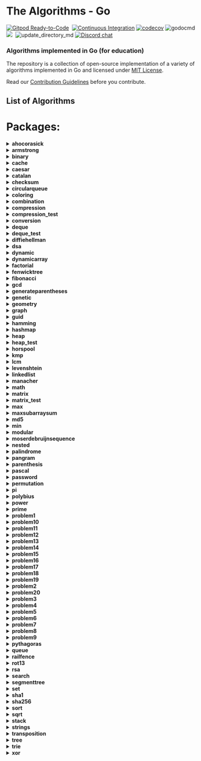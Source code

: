 # The Algorithms - Go
[![Gitpod Ready-to-Code](https://img.shields.io/badge/Gitpod-Ready--to--Code-blue?logo=gitpod&style=flat-square)](https://gitpod.io/#https://github.com/TheAlgorithms/Go)&nbsp;
[![Continuous Integration](https://github.com/TheAlgorithms/Go/actions/workflows/ci.yml/badge.svg)](https://github.com/TheAlgorithms/Go/actions/workflows/ci.yml)
[![codecov](https://codecov.io/gh/TheAlgorithms/Go/graph/badge.svg?token=aSWh7N8tNx)](https://codecov.io/gh/TheAlgorithms/Go)
![godocmd](https://github.com/tjgurwara99/Go/workflows/godocmd/badge.svg)
![](https://img.shields.io/github/repo-size/TheAlgorithms/Go.svg?label=Repo%20size&style=flat-square)&nbsp;
![update_directory_md](https://github.com/TheAlgorithms/Go/workflows/update_directory_md/badge.svg)
[![Discord chat](https://img.shields.io/discord/808045925556682782.svg?logo=discord&colorB=7289DA&style=flat-square)](https://the-algorithms.com/discord/)&nbsp;

### Algorithms implemented in Go (for education)

The repository is a collection of open-source implementation of a variety of algorithms implemented in Go and licensed under [MIT License](LICENSE).

Read our [Contribution Guidelines](CONTRIBUTING.md) before you contribute.

## List of Algorithms
<!--- AUTOGENERATED --->
<!--- GODOCMD BEGIN --->
# Packages:

<details>
	<summary> <strong> ahocorasick </strong> </summary>	

---

##### Functions:

1. [`Advanced`](./strings/ahocorasick/advancedahocorasick.go#L10):  Advanced Function performing the Advanced Aho-Corasick algorithm. Finds and prints occurrences of each pattern.
2. [`AhoCorasick`](./strings/ahocorasick/ahocorasick.go#L15):  AhoCorasick Function performing the Basic Aho-Corasick algorithm. Finds and prints occurrences of each pattern.
3. [`ArrayUnion`](./strings/ahocorasick/shared.go#L86):  ArrayUnion Concats two arrays of int's into one.
4. [`BoolArrayCapUp`](./strings/ahocorasick/shared.go#L78):  BoolArrayCapUp Dynamically increases an array size of bool's by 1.
5. [`BuildAc`](./strings/ahocorasick/ahocorasick.go#L54):  Functions that builds Aho Corasick automaton.
6. [`BuildExtendedAc`](./strings/ahocorasick/advancedahocorasick.go#L46):  BuildExtendedAc Functions that builds extended Aho Corasick automaton.
7. [`ComputeAlphabet`](./strings/ahocorasick/shared.go#L61):  ComputeAlphabet Function that returns string of all the possible characters in given patterns.
8. [`ConstructTrie`](./strings/ahocorasick/shared.go#L4):  ConstructTrie Function that constructs Trie as an automaton for a set of reversed & trimmed strings.
9. [`Contains`](./strings/ahocorasick/shared.go#L39):  Contains Returns 'true' if array of int's 's' contains int 'e', 'false' otherwise.
10. [`CreateNewState`](./strings/ahocorasick/shared.go#L111):  CreateNewState Automaton function for creating a new state 'state'.
11. [`CreateTransition`](./strings/ahocorasick/shared.go#L116):  CreateTransition Creates a transition for function σ(state,letter) = end.
12. [`GetParent`](./strings/ahocorasick/shared.go#L99):  GetParent Function that finds the first previous state of a state and returns it. Used for trie where there is only one parent.
13. [`GetTransition`](./strings/ahocorasick/shared.go#L121):  GetTransition Returns ending state for transition σ(fromState,overChar), '-1' if there is none.
14. [`GetWord`](./strings/ahocorasick/shared.go#L49):  GetWord Function that returns word found in text 't' at position range 'begin' to 'end'.
15. [`IntArrayCapUp`](./strings/ahocorasick/shared.go#L70):  IntArrayCapUp Dynamically increases an array size of int's by 1.
16. [`StateExists`](./strings/ahocorasick/shared.go#L133):  StateExists Checks if state 'state' exists. Returns 'true' if it does, 'false' otherwise.

---
##### Types

1. [`Result`](./strings/ahocorasick/ahocorasick.go#L9): No description provided.


---
</details><details>
	<summary> <strong> armstrong </strong> </summary>	

---

##### Functions:

1. [`IsArmstrong`](./math/armstrong/isarmstrong.go#L16): No description provided.

---
</details><details>
	<summary> <strong> binary </strong> </summary>	

---

#####  Package binary describes algorithms that use binary operations for different calculations.

---
##### Functions:

1. [`Abs`](./math/binary/abs.go#L15):  Abs returns absolute value using binary operation Principle of operation: 1) Get the mask by right shift by the base 2) Base is the size of an integer variable in bits, for example, for int32 it will be 32, for int64 it will be 64 3) For negative numbers, above step sets mask as 1 1 1 1 1 1 1 1 and 0 0 0 0 0 0 0 0 for positive numbers. 4) Add the mask to the given number. 5) XOR of mask + n and mask gives the absolute value.
2. [`BitCounter`](./math/binary/bitcounter.go#L13):  BitCounter - The function returns the number of set bits for an unsigned integer number
3. [`FastInverseSqrt`](./math/binary/fast_inverse_sqrt.go#L17):  FastInverseSqrt assumes that argument is always positive, and it does not deal with negative numbers. The "magic" number 0x5f3759df is hex for 1597463007 in decimals. The math.Float32bits is alias to *(*uint32)(unsafe.Pointer(&f)) and math.Float32frombits is to *(*float32)(unsafe.Pointer(&b)).
4. [`IsPowerOfTwo`](./math/binary/checkisnumberpoweroftwo.go#L23):  IsPowerOfTwo This function uses the fact that powers of 2 are represented like 10...0 in binary, and numbers one less than the power of 2 are represented like 11...1. Therefore, using the and function:	  10...0	& 01...1	  00...0 -> 0 This is also true for 0, which is not a power of 2, for which we have to add and extra condition.
5. [`IsPowerOfTwoLeftShift`](./math/binary/checkisnumberpoweroftwo.go#L30):  IsPowerOfTwoLeftShift This function takes advantage of the fact that left shifting a number by 1 is equivalent to multiplying by 2. For example, binary 00000001 when shifted by 3 becomes 00001000, which in decimal system is 8 or = 2 * 2 * 2
6. [`LogBase2`](./math/binary/logarithm.go#L9):  LogBase2 Finding the exponent of n = 2**x using bitwise operations (logarithm in base 2 of n) [See more](https://en.wikipedia.org/wiki/Logarithm)
7. [`MeanUsingAndXor`](./math/binary/arithmeticmean.go#L14):  MeanUsingAndXor This function finds arithmetic mean using "AND" and "XOR" operations
8. [`MeanUsingRightShift`](./math/binary/arithmeticmean.go#L19):  MeanUsingRightShift This function finds arithmetic mean using right shift
9. [`ReverseBits`](./math/binary/reversebits.go#L16):  ReverseBits This function initialized the result by 0 (all bits 0) and process the given number starting from its least significant bit. If the current bit is 1, set the corresponding most significant bit in the result and finally move on to the next bit in the input number. Repeat this till all its bits are processed.
10. [`SequenceGrayCode`](./math/binary/rbc.go#L13):  SequenceGrayCode The function generates an "Gray code" sequence of length n
11. [`Sqrt`](./math/binary/sqrt.go#L12): No description provided.
12. [`XorSearchMissingNumber`](./math/binary/xorsearch.go#L13):  XorSearchMissingNumber This function finds a missing number in a sequence

---
</details><details>
	<summary> <strong> cache </strong> </summary>	

---

##### Functions:

1. [`NewLFU`](./cache/lfu.go#L33):  NewLFU init the LFU cache with capacity
2. [`NewLRU`](./cache/lru.go#L30):  NewLRU represent initiate lru cache with capacity

---
##### Types

1. [`LFU`](./cache/lfu.go#L19): No description provided.

2. [`LRU`](./cache/lru.go#L22): No description provided.


---
</details><details>
	<summary> <strong> caesar </strong> </summary>	

---

#####  Package caesar is the shift cipher description: Caesar cipher details : Caesar cipher is a type of substitution cipher in which each letter in the plaintext is shifted a certain number of places down the alphabet. time complexity: O(n) space complexity: O(n) ref: https://en.wikipedia.org/wiki/Caesar_cipher

---
##### Functions:

1. [`Decrypt`](./cipher/caesar/caesar.go#L31):  Decrypt decrypts by left shift of "key" each character of "input"
2. [`Encrypt`](./cipher/caesar/caesar.go#L10):  Encrypt encrypts by right shift of "key" each character of "input"
3. [`FuzzCaesar`](./cipher/caesar/caesar_test.go#L158): No description provided.

---
</details><details>
	<summary> <strong> catalan </strong> </summary>	

---

##### Functions:

1. [`CatalanNumber`](./math/catalan/catalannumber.go#L26):  CatalanNumber This function returns the `nth` Catalan number

---
</details><details>
	<summary> <strong> checksum </strong> </summary>	

---

#####  Package checksum describes algorithms for finding various checksums

---
##### Functions:

1. [`CRC8`](./checksum/crc8.go#L27):  CRC8 calculates CRC8 checksum of the given data.
2. [`Luhn`](./checksum/luhn.go#L13):  Luhn validates the provided data using the Luhn algorithm.

---
##### Types

1. [`CRCModel`](./checksum/crc8.go#L17): No description provided.


---
</details><details>
	<summary> <strong> circularqueue </strong> </summary>	

---

#####  Package queue provides an implementation of a circular queue data structure.

---
##### Functions:

1. [`NewCircularQueue`](./structure/circularqueue/circularqueuearray.go#L29):  NewCircularQueue creates a new CircularQueue with the given size. Returns an error if the size is less than or equal to 0.

---
##### Types

1. [`CircularQueue`](./structure/circularqueue/circularqueuearray.go#L20): No description provided.


---
</details><details>
	<summary> <strong> coloring </strong> </summary>	

---

#####  Package coloring provides implementation of different graph coloring algorithms, e.g. coloring using BFS, using Backtracking, using greedy approach. Author(s): [Shivam](https://github.com/Shivam010)

---
##### Functions:

1. [`BipartiteCheck`](./graph/coloring/bipartite.go#L46):  basically tries to color the graph in two colors if each edge connects 2 differently colored nodes the graph can be considered bipartite

---
##### Types

1. [`Graph`](./graph/coloring/graph.go#L14): No description provided.


---
</details><details>
	<summary> <strong> combination </strong> </summary>	

---

#####  Package combination ...

---
##### Functions:

1. [`Start`](./strings/combination/combination.go#L13):  Start ...

---
##### Types

1. [`Combinations`](./strings/combination/combination.go#L7): No description provided.


---
</details><details>
	<summary> <strong> compression </strong> </summary>	

---

##### /*
rlecoding.go
description: run length encoding and decoding
details:
Run-length encoding (RLE) is a simple form of data compression in which runs of data are stored as a single data value and count, rather than as the original run. This is useful when the data contains many repeated values. For example, the data "WWWWWWWWWWWWBWWWWWWWWWWWWBBB" can be compressed to "12W1B12W3B". The algorithm is simple and can be implemented in a few lines of code.
time complexity: O(n)
space complexity: O(n)
ref: https://en.wikipedia.org/wiki/Run-length_encoding
author(s) [ddaniel27](https://github.com/ddaniel27)
 

---
##### Functions:

1. [`HuffDecode`](./compression/huffmancoding.go#L106):  HuffDecode recursively decodes the binary code in, by traversing the Huffman compression tree pointed by root. current stores the current node of the traversing algorithm. out stores the current decoded string.
2. [`HuffEncode`](./compression/huffmancoding.go#L95):  HuffEncode encodes the string in by applying the mapping defined by codes.
3. [`HuffEncoding`](./compression/huffmancoding.go#L78):  HuffEncoding recursively traverses the Huffman tree pointed by node to obtain the map codes, that associates a rune with a slice of booleans. Each code is prefixed by prefix and left and right children are labelled with the booleans false and true, respectively.
4. [`HuffTree`](./compression/huffmancoding.go#L35):  HuffTree returns the root Node of the Huffman tree by compressing listfreq. The compression produces the most optimal code lengths, provided listfreq is ordered, i.e.: listfreq[i] <= listfreq[j], whenever i < j.
5. [`RLEdecode`](./compression/rlecoding.go#L37):  RLEdecode takes a run-length encoded string and returns the original string
6. [`RLEdecodebytes`](./compression/rlecoding.go#L67):  RLEdecodebytes takes a run-length encoded byte slice and returns the original byte slice
7. [`RLEncode`](./compression/rlecoding.go#L22):  RLEncode takes a string and returns its run-length encoding
8. [`RLEncodebytes`](./compression/rlecoding.go#L50):  RLEncodebytes takes a byte slice and returns its run-length encoding as a byte slice

---
##### Types

1. [`Node`](./compression/huffmancoding.go#L19): No description provided.

2. [`SymbolFreq`](./compression/huffmancoding.go#L27): No description provided.


---
</details><details>
	<summary> <strong> compression_test </strong> </summary>	

---

##### Functions:

1. [`SymbolCountOrd`](./compression/huffmancoding_test.go#L16):  SymbolCountOrd computes sorted symbol-frequency list of input message

---
</details><details>
	<summary> <strong> conversion </strong> </summary>	

---

#####  Package conversion is a package of implementations which converts one data structure to another.

---
##### Functions:

1. [`Base64Decode`](./conversion/base64.go#L59):  Base64Decode decodes the received input base64 string into a byte slice. The implementation follows the RFC4648 standard, which is documented at https://datatracker.ietf.org/doc/html/rfc4648#section-4
2. [`Base64Encode`](./conversion/base64.go#L21):  Base64Encode encodes the received input bytes slice into a base64 string. The implementation follows the RFC4648 standard, which is documented at https://datatracker.ietf.org/doc/html/rfc4648#section-4
3. [`BinaryToDecimal`](./conversion/binarytodecimal.go#L27):  BinaryToDecimal() function that will take Binary number as string, and return its Decimal equivalent as an integer.
4. [`DecimalToBinary`](./conversion/decimaltobinary.go#L34):  DecimalToBinary() function that will take Decimal number as int, and return its Binary equivalent as a string.
5. [`FuzzBase64Encode`](./conversion/base64_test.go#L113): No description provided.
6. [`HEXToRGB`](./conversion/rgbhex.go#L12):  HEXToRGB splits an RGB input (e.g. a color in hex format; 0x<color-code>) into the individual components: red, green and blue
7. [`IntToRoman`](./conversion/inttoroman.go#L23):  IntToRoman converts an integer value to a roman numeral string. An error is returned if the integer is not between 1 and 3999.
8. [`RGBToHEX`](./conversion/rgbhex.go#L43):  RGBToHEX does exactly the opposite of HEXToRGB: it combines the three components red, green and blue to an RGB value, which can be converted to e.g. Hex
9. [`Reverse`](./conversion/decimaltobinary.go#L24):  Reverse() function that will take string, and returns the reverse of that string.
10. [`RomanToInt`](./conversion/romantoint.go#L42):  RomanToInt converts a roman numeral string to an integer. Roman numerals for numbers outside the range 1 to 3,999 will return an error. Nil or empty string return 0 with no error thrown.

---
</details><details>
	<summary> <strong> deque </strong> </summary>	

---

#####  Package deque implements a Double Ended Queue data structure.

---
##### Functions:

1. [`New`](./structure/deque/deque.go#L22):  New returns a new DoublyEndedQueue.

---
##### Types

1. [`DoublyEndedQueue`](./structure/deque/deque.go#L17): No description provided.


---
</details><details>
	<summary> <strong> deque_test </strong> </summary>	

---

##### Types

1. [`QueryStructure`](./structure/deque/deque_test.go#L20): No description provided.

2. [`TestCaseData`](./structure/deque/deque_test.go#L27): No description provided.


---
</details><details>
	<summary> <strong> diffiehellman </strong> </summary>	

---

#####  Package diffiehellman implements Diffie-Hellman Key Exchange Algorithm description: Diffie-Hellman key exchange details : Diffie-Hellman key exchange is a method of securely exchanging cryptographic keys over a public channel by combining private keys of two parties to generate a shared secret key. time complexity: O(log(n)) space complexity: O(1) for more information watch : https://www.youtube.com/watch?v=NmM9HA2MQGI

---
##### Functions:

1. [`GenerateMutualKey`](./cipher/diffiehellman/diffiehellmankeyexchange.go#L23):  GenerateMutualKey : generates a mutual key that can be used by only alice and bob mutualKey = (shareKey^prvKey)%primeNumber
2. [`GenerateShareKey`](./cipher/diffiehellman/diffiehellmankeyexchange.go#L17):  GenerateShareKey : generates a key using client private key , generator and primeNumber this key can be made public shareKey = (g^key)%primeNumber

---
</details><details>
	<summary> <strong> dsa </strong> </summary>	

---

##### /*
dsa.go
description: DSA encryption and decryption including key generation
details: [DSA wiki](https://en.wikipedia.org/wiki/Digital_Signature_Algorithm)
author(s): [ddaniel27](https://github.com/ddaniel27)
 

---
##### Functions:

1. [`New`](./cipher/dsa/dsa.go#L36):  New creates a new DSA instance
2. [`Sign`](./cipher/dsa/dsa.go#L125):  Sign is signature generation for DSA 1. Choose a random integer k from the range [1, q-1] 2. Compute r = (g^k mod p) mod q 3. Compute s = (k^-1 * (H(m) + x*r)) mod q
3. [`Verify`](./cipher/dsa/dsa.go#L157):  Verify is signature verification for DSA 1. Compute w = s^-1 mod q 2. Compute u1 = (H(m) * w) mod q 3. Compute u2 = (r * w) mod q 4. Compute v = ((g^u1 * y^u2) mod p) mod q 5. If v == r, the signature is valid

---
</details><details>
	<summary> <strong> dynamic </strong> </summary>	

---

#####  filename: traprainwater.go description: Provides a function to calculate the amount of trapped rainwater between bars represented by an elevation map using dynamic programming. details: The TrapRainWater function calculates the amount of trapped rainwater between the bars represented by the given elevation map. It uses dynamic programming to precompute the maximum height of bars to the left and right of each position. Then, it iterates through the array to calculate the amount of trapped rainwater at each position based on the minimum of the left and right maximum heights. Finally, it sums up the trapped rainwater for all positions and returns the total amount. time complexity: O(n) space complexity: O(n) author(s) [TruongNhanNguyen (SOZEL)](https://github.com/TruongNhanNguyen) Package dynamic is a package of certain implementations of dynamically run algorithms. binomialcoefficient.go description: Implementation of the binomial coefficient using dynamic programming details: The binomial coefficient C(n, k) is the number of ways to choose a subset of k elements from a set of n elements. The binomial coefficient is calculated using the formula C(n, k) = C(n-1, k-1) + C(n-1, k) with base cases C(n, 0) = C(n, n) = 1. time complexity: O(n*k) where n is the number of elements and k is the number of elements to choose space complexity: O(n*k) where n is the number of elements and k is the number of elements to choose fibonacci.go description: Implementation of the Fibonacci sequence using dynamic programming time complexity: O(n) space complexity: O(1) See https://leetcode.com/problems/unique-paths/ time complexity: O(m*n) where m and n are the dimensions of the grid space complexity: O(m*n) where m and n are the dimensions of the grid author: Rares Mateizer (https://github.com/rares985)

---
##### Functions:

1. [`Abbreviation`](./dynamic/abbreviation.go#L26):  Returns true if it is possible to make a equals b (if b is an abbreviation of a), returns false otherwise
2. [`Bin2`](./dynamic/binomialcoefficient.go#L26):  Bin2 function
3. [`CoinChange`](./dynamic/coinchange.go#L11):  CoinChange finds the number of possible combinations of coins of different values which can get to the target amount.
4. [`CutRodDp`](./dynamic/rodcutting.go#L23):  CutRodDp solve the same problem using dynamic programming
5. [`CutRodRec`](./dynamic/rodcutting.go#L10):  CutRodRec solve the problem recursively: initial approach
6. [`DiceThrow`](./dynamic/dicethrow.go#L10):  DiceThrow returns the number of ways to get sum `sum` using `m` dice with `n` faces
7. [`EditDistanceDP`](./dynamic/editdistance.go#L37):  EditDistanceDP is an optimised implementation which builds on the ideas of the recursive implementation. We use dynamic programming to compute the DP table where dp[i][j] denotes the edit distance value of first[0..i-1] and second[0..j-1]. Time complexity is O(m * n) where m and n are lengths of the strings, first and second respectively.
8. [`EditDistanceRecursive`](./dynamic/editdistance.go#L12):  EditDistanceRecursive is a naive implementation with exponential time complexity.
9. [`EggDropping`](./dynamic/eggdropping.go#L10):  EggDropping finds the minimum number of attempts needed to find the critical floor with `eggs` number of eggs and `floors` number of floors
10. [`IsInterleave`](./dynamic/interleavingstrings.go#L10):  IsInterleave checks if string `s1` and `s2` can be interleaved to form string `s3`
11. [`IsMatch`](./dynamic/wildcardmatching.go#L10):  IsMatch checks if the string `s` matches the wildcard pattern `p`
12. [`IsSubsetSum`](./dynamic/subsetsum.go#L15): No description provided.
13. [`Knapsack`](./dynamic/knapsack.go#L20):  Knapsack solves knapsack problem return maxProfit
14. [`LongestArithmeticSubsequence`](./dynamic/longestarithmeticsubsequence.go#L10):  LongestArithmeticSubsequence returns the length of the longest arithmetic subsequence
15. [`LongestCommonSubsequence`](./dynamic/longestcommonsubsequence.go#L16):  LongestCommonSubsequence function
16. [`LongestIncreasingSubsequence`](./dynamic/longestincreasingsubsequence.go#L15):  LongestIncreasingSubsequence returns the longest increasing subsequence where all elements of the subsequence are sorted in increasing order
17. [`LongestIncreasingSubsequenceGreedy`](./dynamic/longestincreasingsubsequencegreedy.go#L9):  LongestIncreasingSubsequenceGreedy is a function to find the longest increasing subsequence in a given array using a greedy approach. The dynamic programming approach is implemented alongside this one. Worst Case Time Complexity: O(nlogn) Auxiliary Space: O(n), where n is the length of the array(slice). Reference: https://www.geeksforgeeks.org/construction-of-longest-monotonically-increasing-subsequence-n-log-n/
18. [`LongestPalindromicSubstring`](./dynamic/longestpalindromicsubstring.go#L10):  LongestPalindromicSubstring returns the longest palindromic substring in the input string
19. [`LpsDp`](./dynamic/longestpalindromicsubsequence.go#L27):  LpsDp function
20. [`LpsRec`](./dynamic/longestpalindromicsubsequence.go#L22):  LpsRec function
21. [`MatrixChainDp`](./dynamic/matrixmultiplication.go#L26):  MatrixChainDp function
22. [`MatrixChainRec`](./dynamic/matrixmultiplication.go#L12):  MatrixChainRec function
23. [`Max`](./dynamic/knapsack.go#L14):  Max function - possible duplicate
24. [`MaxCoins`](./dynamic/burstballoons.go#L6):  MaxCoins returns the maximum coins we can collect by bursting the balloons
25. [`MaxSubArraySum`](./dynamic/maxsubarraysum.go#L12):  MaxSubArraySum returns the sum of the maximum subarray in the input array
26. [`NthCatalanNumber`](./dynamic/catalan.go#L15):  NthCatalan returns the n-th Catalan Number Complexity: O(n²)
27. [`NthFibonacci`](./dynamic/fibonacci.go#L10):  NthFibonacci returns the nth Fibonacci Number
28. [`OptimalBST`](./dynamic/optimalbst.go#L6):  OptimalBST returns the minimum cost of constructing a Binary Search Tree
29. [`PartitionProblem`](./dynamic/partitionproblem.go#L11):  PartitionProblem checks whether the given set can be partitioned into two subsets such that the sum of the elements in both subsets is the same.
30. [`TilingProblem`](./dynamic/tilingproblem.go#L10):  TilingProblem returns the number of ways to tile a 2xN grid using 2x1 dominoes
31. [`TrapRainWater`](./dynamic/traprainwater.go#L19):  TrapRainWater calculates the amount of trapped rainwater between the bars represented by the given elevation map. It uses dynamic programming to precompute the maximum height of bars to the left and right of each position. Then, it iterates through the array to calculate the amount of trapped rainwater at each position based on the minimum of the left and right maximum heights. Finally, it sums up the trapped rainwater for all positions and returns the total amount.
32. [`UniquePaths`](./dynamic/uniquepaths.go#L8):  UniquePaths implements the solution to the "Unique Paths" problem
33. [`WordBreak`](./dynamic/wordbreak.go#L10):  WordBreak checks if the input string can be segmented into words from a dictionary

---
</details><details>
	<summary> <strong> dynamicarray </strong> </summary>	

---

#####  Package dynamicarray A dynamic array is quite similar to a regular array, but its Size is modifiable during program runtime, very similar to how a slice in Go works. The implementation is for educational purposes and explains how one might go about implementing their own version of slices.  For more details check out those links below here: GeeksForGeeks article : https://www.geeksforgeeks.org/how-do-dynamic-arrays-work/ Go blog: https://blog.golang.org/slices-intro Go blog: https://blog.golang.org/slices authors [Wesllhey Holanda](https://github.com/wesllhey), [Milad](https://github.com/miraddo) see dynamicarray.go, dynamicarray_test.go

---
##### Types

1. [`DynamicArray`](./structure/dynamicarray/dynamicarray.go#L21): No description provided.


---
</details><details>
	<summary> <strong> factorial </strong> </summary>	

---

#####  Package factorial describes algorithms Factorials calculations.

---
##### Functions:

1. [`Iterative`](./math/factorial/factorial.go#L20):  Iterative returns the iteratively brute forced factorial of n
2. [`Recursive`](./math/factorial/factorial.go#L32):  Recursive This function recursively computes the factorial of a number
3. [`UsingTree`](./math/factorial/factorial.go#L44):  UsingTree This function finds the factorial of a number using a binary tree

---
</details><details>
	<summary> <strong> fenwicktree </strong> </summary>	

---

#####  Fenwick Tree Data Structure for efficient range queries on an array of integers. Also known as Binary Indexed Tree. It can query the sum of any range of the array and can update the array at a specific position by adding a value to it (point update). Build: O(N) Query: O(log(N)) Update: O(log(N)) reference: https://brilliant.org/wiki/fenwick-tree/

---
##### Functions:

1. [`NewFenwickTree`](./structure/fenwicktree/fenwicktree.go#L20):  NewFenwickTree creates a new Fenwick tree, initializes bit with the values of the array. Note that the queries and updates should have one based indexing.

---
##### Types

1. [`FenwickTree`](./structure/fenwicktree/fenwicktree.go#L11): No description provided.


---
</details><details>
	<summary> <strong> fibonacci </strong> </summary>	

---

##### Functions:

1. [`Formula`](./math/fibonacci/fibonacci.go#L44):  Formula This function calculates the n-th fibonacci number using the [formula](https://en.wikipedia.org/wiki/Fibonacci_number#Relation_to_the_golden_ratio) Attention! Tests for large values fall due to rounding error of floating point numbers, works well, only on small numbers
2. [`Matrix`](./math/fibonacci/fibonacci.go#L17):  Matrix This function calculates the n-th fibonacci number using the matrix method. [See](https://en.wikipedia.org/wiki/Fibonacci_number#Matrix_form)
3. [`Recursive`](./math/fibonacci/fibonacci.go#L53):  Recursive calculates the n-th fibonacci number recursively by adding the previous two Fibonacci numbers. This algorithm is extremely slow for bigger numbers, but provides a simpler implementation.

---
</details><details>
	<summary> <strong> gcd </strong> </summary>	

---

##### Functions:

1. [`Extended`](./math/gcd/extended.go#L14):  Extended simple extended gcd
2. [`ExtendedIterative`](./math/gcd/extendedgcditerative.go#L4):  ExtendedIterative finds and returns gcd(a, b), x, y satisfying a*x + b*y = gcd(a, b).
3. [`ExtendedRecursive`](./math/gcd/extendedgcd.go#L9):  ExtendedRecursive finds and returns gcd(a, b), x, y satisfying a*x + b*y = gcd(a, b).
4. [`Iterative`](./math/gcd/gcditerative.go#L7):  Iterative Faster iterative version of GcdRecursive without holding up too much of the stack
5. [`Recursive`](./math/gcd/gcd.go#L7):  Recursive finds and returns the greatest common divisor of a given integer.
6. [`TemplateBenchmarkExtendedGCD`](./math/gcd/extendedgcd_test.go#L44): No description provided.
7. [`TemplateBenchmarkGCD`](./math/gcd/gcd_test.go#L37): No description provided.
8. [`TemplateTestExtendedGCD`](./math/gcd/extendedgcd_test.go#L7): No description provided.
9. [`TemplateTestGCD`](./math/gcd/gcd_test.go#L18): No description provided.

---
</details><details>
	<summary> <strong> generateparentheses </strong> </summary>	

---

##### Functions:

1. [`GenerateParenthesis`](./strings/generateparentheses/generateparentheses.go#L12): No description provided.

---
</details><details>
	<summary> <strong> genetic </strong> </summary>	

---

#####  Package genetic provides functions to work with strings using genetic algorithm. https://en.wikipedia.org/wiki/Genetic_algorithm  Author: D4rkia

---
##### Functions:

1. [`GeneticString`](./strings/genetic/genetic.go#L71):  GeneticString generates PopulationItem based on the imputed target string, and a set of possible runes to build a string with. In order to optimise string generation additional configurations can be provided with Conf instance. Empty instance of Conf (&Conf{}) can be provided, then default values would be set. Link to the same algorithm implemented in python: https://github.com/TheAlgorithms/Python/blob/master/genetic_algorithm/basic_string.py

---
##### Types

1. [`Conf`](./strings/genetic/genetic.go#L32): No description provided.

2. [`PopulationItem`](./strings/genetic/genetic.go#L26): No description provided.

3. [`Result`](./strings/genetic/genetic.go#L52): No description provided.


---
</details><details>
	<summary> <strong> geometry </strong> </summary>	

---

#####  Package geometry contains geometric algorithms Package geometry contains geometric algorithms

---
##### Functions:

1. [`Distance`](./math/geometry/straightlines.go#L18):  Distance calculates the shortest distance between two points.
2. [`EuclideanDistance`](./math/geometry/distance.go#L22):  EuclideanDistance returns the Euclidean distance between points in any `n` dimensional Euclidean space.
3. [`IsParallel`](./math/geometry/straightlines.go#L42):  IsParallel checks if two lines are parallel or not.
4. [`IsPerpendicular`](./math/geometry/straightlines.go#L47):  IsPerpendicular checks if two lines are perpendicular or not.
5. [`PointDistance`](./math/geometry/straightlines.go#L53):  PointDistance calculates the distance of a given Point from a given line. The slice should contain the coefficiet of x, the coefficient of y and the constant in the respective order.
6. [`Section`](./math/geometry/straightlines.go#L24):  Section calculates the Point that divides a line in specific ratio. DO NOT specify the ratio in the form m:n, specify it as r, where r = m / n.
7. [`Slope`](./math/geometry/straightlines.go#L32):  Slope calculates the slope (gradient) of a line.
8. [`YIntercept`](./math/geometry/straightlines.go#L37):  YIntercept calculates the Y-Intercept of a line from a specific Point.

---
##### Types

1. [`EuclideanPoint`](./math/geometry/distance.go#L16): No description provided.

2. [`Line`](./math/geometry/straightlines.go#L13): No description provided.

3. [`Point`](./math/geometry/straightlines.go#L9): No description provided.


---
</details><details>
	<summary> <strong> graph </strong> </summary>	

---

#####  Package graph provides algorithms to analyze graph structures. Package graph demonstrates Graph search algorithms reference: https://en.wikipedia.org/wiki/Tree_traversal

---
##### Functions:

1. [`ArticulationPoint`](./graph/articulationpoints.go#L20):  ArticulationPoint identifies articulation points in a graph. It returns a boolean slice where each element indicates whether a vertex is an articulation point. Worst Case Time Complexity: O(|V| + |E|) Auxiliary Space: O(|V|) Reference: https://en.wikipedia.org/wiki/Biconnected_component and https://cptalks.quora.com/Cut-Vertex-Articulation-point
2. [`BreadthFirstSearch`](./graph/breadthfirstsearch.go#L9):  BreadthFirstSearch is an algorithm for traversing and searching graph data structures. It starts at an arbitrary node of a graph, and explores all of the neighbor nodes at the present depth prior to moving on to the nodes at the next depth level. Worst-case performance	 		O(|V|+|E|)=O(b^{d})}O(|V|+|E|)=O(b^{d}) where |V| is the number of vertices and |E| is the number of edges in the graph and b is the branching factor of the graph (the average number of successors of a node). d is the depth of the goal node. Worst-case space complexity	 	O(|V|)=O(b^{d})}O(|V|)=O(b^{d}) where |V| is the number of vertices and |E| is the number of edges in the graph and b is the branching factor of the graph (the average number of successors of a node). d is the depth of the goal node. reference: https://en.wikipedia.org/wiki/Breadth-first_search
3. [`DepthFirstSearch`](./graph/depthfirstsearch.go#L59): No description provided.
4. [`DepthFirstSearchHelper`](./graph/depthfirstsearch.go#L27): No description provided.
5. [`EdmondKarp`](./graph/edmondkarp.go#L43): No description provided.
6. [`FindPath`](./graph/edmondkarp.go#L16):  Returns a mapping of vertices as path, if there is any from source to sink Otherwise, returns nil
7. [`FloydWarshall`](./graph/floydwarshall.go#L17):  FloydWarshall Returns all pair's shortest path using Floyd Warshall algorithm
8. [`GetIdx`](./graph/depthfirstsearch.go#L9): No description provided.
9. [`Kahn`](./graph/kahn.go#L15):  Kahn's algorithm computes a topological ordering of a directed acyclic graph (DAG). `n` is the number of vertices, `dependencies` is a list of directed edges, where each pair [a, b] represents a directed edge from a to b (i.e. b depends on a). Vertices are assumed to be labelled 0, 1, ..., n-1. If the graph is not a DAG, the function returns nil.
10. [`KruskalMST`](./graph/kruskal.go#L23): No description provided.
11. [`LowestCommonAncestor`](./graph/lowestcommonancestor.go#L113):  For each node, we will precompute its ancestor above him, its ancestor two nodes above, its ancestor four nodes above, etc. Let's call `jump[j][u]` is the `2^j`-th ancestor above the node `u` with `u` in range `[0, numbersVertex)`, `j` in range `[0,MAXLOG)`. These information allow us to jump from any node to any ancestor above it in `O(MAXLOG)` time.
12. [`New`](./graph/graph.go#L16):  Constructor functions for graphs (undirected by default)
13. [`NewTree`](./graph/lowestcommonancestor.go#L86): No description provided.
14. [`NewUnionFind`](./graph/unionfind.go#L25):  Initialise a new union find data structure with s nodes
15. [`NotExist`](./graph/depthfirstsearch.go#L18): No description provided.
16. [`Topological`](./graph/topological.go#L14):  Topological assumes that graph given is valid and that its possible to get a topological ordering. constraints are array of []int{a, b}, representing an edge going from a to b

---
##### Types

1. [`Edge`](./graph/kruskal.go#L17): No description provided.

2. [`Graph`](./graph/graph.go#L9): No description provided.

3. [`Item`](./graph/dijkstra.go#L12): No description provided.

4. [`Query`](./graph/lowestcommonancestor_test.go#L9): No description provided.

5. [`Tree`](./graph/lowestcommonancestor.go#L27): No description provided.

6. [`TreeEdge`](./graph/lowestcommonancestor.go#L14): No description provided.

7. [`UnionFind`](./graph/unionfind.go#L19): No description provided.

8. [`WeightedGraph`](./graph/floydwarshall.go#L11): No description provided.

9. [`minEdge`](#L0): 

	Methods:
	1. [`Len`](./graph/prim.go#L14): No description provided.

---
</details><details>
	<summary> <strong> guid </strong> </summary>	

---

#####  Package guid provides facilities for generating random globally unique identifiers.

---
##### Functions:

1. [`New`](./strings/guid/guid.go#L28):  New returns a randomly generated global unique identifier.

---
</details><details>
	<summary> <strong> hamming </strong> </summary>	

---

##### Functions:

1. [`Distance`](./strings/hamming/hammingdistance.go#L18): No description provided.

---
</details><details>
	<summary> <strong> hashmap </strong> </summary>	

---

##### Functions:

1. [`DefaultNew`](./structure/hashmap/hashmap.go#L24):  DefaultNew returns a new HashMap instance with default values
2. [`New`](./structure/hashmap/hashmap.go#L32):  New creates a new HashMap instance with the specified size and capacity

---
##### Types

1. [`HashMap`](./structure/hashmap/hashmap.go#L17): No description provided.


---
</details><details>
	<summary> <strong> heap </strong> </summary>	

---

##### Functions:

1. [`New`](./structure/heap/heap.go#L15):  New gives a new heap object.
2. [`NewAny`](./structure/heap/heap.go#L24):  NewAny gives a new heap object. element can be anything, but must provide less function.

---
##### Types

1. [`Heap`](./structure/heap/heap.go#L9): No description provided.


---
</details><details>
	<summary> <strong> heap_test </strong> </summary>	

---

##### Types

1. [`testInt`](#L0): 

	Methods:
	1. [`Less`](./structure/heap/heap_test.go#L11): No description provided.
2. [`testStudent`](#L0): 

	Methods:
	1. [`Less`](./structure/heap/heap_test.go#L20): No description provided.

---
</details><details>
	<summary> <strong> horspool </strong> </summary>	

---

##### Functions:

1. [`Horspool`](./strings/horspool/horspool.go#L10): No description provided.

---
</details><details>
	<summary> <strong> kmp </strong> </summary>	

---

##### Functions:

1. [`Kmp`](./strings/kmp/kmp.go#L4):  Kmp Function kmp performing the Knuth-Morris-Pratt algorithm.

---
##### Types

1. [`args`](./strings/kmp/kmp_test.go#L39): No description provided.


---
</details><details>
	<summary> <strong> lcm </strong> </summary>	

---

##### Functions:

1. [`Lcm`](./math/lcm/lcm.go#L10):  Lcm returns the lcm of two numbers using the fact that lcm(a,b) * gcd(a,b) = | a * b |

---
</details><details>
	<summary> <strong> levenshtein </strong> </summary>	

---

##### Functions:

1. [`Distance`](./strings/levenshtein/levenshteindistance.go#L10):  Distance Function that gives Levenshtein Distance

---
</details><details>
	<summary> <strong> linkedlist </strong> </summary>	

---

#####  Package linkedlist demonstrates different implementations on linkedlists.

---
##### Functions:

1. [`JosephusProblem`](./structure/linkedlist/cyclic.go#L120):  https://en.wikipedia.org/wiki/Josephus_problem This is a struct-based solution for Josephus problem.
2. [`NewCyclic`](./structure/linkedlist/cyclic.go#L12):  Create new list.
3. [`NewDoubly`](./structure/linkedlist/doubly.go#L31): No description provided.
4. [`NewNode`](./structure/linkedlist/shared.go#L12):  Create new node.
5. [`NewSingly`](./structure/linkedlist/singlylinkedlist.go#L19):  NewSingly returns a new instance of a linked list

---
##### Types

1. [`Cyclic`](./structure/linkedlist/cyclic.go#L6): No description provided.

2. [`Doubly`](./structure/linkedlist/doubly.go#L18): No description provided.

3. [`Node`](./structure/linkedlist/shared.go#L5): No description provided.

4. [`Singly`](./structure/linkedlist/singlylinkedlist.go#L10): No description provided.

5. [`testCase`](./structure/linkedlist/cyclic_test.go#L105): No description provided.


---
</details><details>
	<summary> <strong> manacher </strong> </summary>	

---

##### Functions:

1. [`LongestPalindrome`](./strings/manacher/longestpalindrome.go#L37): No description provided.

---
</details><details>
	<summary> <strong> math </strong> </summary>	

---

#####  Package math is a package that contains mathematical algorithms and its different implementations. filename : krishnamurthy.go description: A program which contains the function that returns true if a given number is Krishnamurthy number or not. details: A number is a Krishnamurthy number if the sum of all the factorials of the digits is equal to the number. Ex: 1! = 1, 145 = 1! + 4! + 5! time complexity: O(log n) space complexity: O(1) author(s): [GooMonk](https://github.com/GooMonk) see krishnamurthy_test.go

---
##### Functions:

1. [`Abs`](./math/abs.go#L11):  Abs returns absolute value
2. [`AliquotSum`](./math/aliquotsum.go#L16):  This function returns s(n) for given number
3. [`Combinations`](./math/binomialcoefficient.go#L22):  C is Binomial Coefficient function This function returns C(n, k) for given n and k
4. [`Cos`](./math/cos.go#L10):  Cos  returns the cosine of the radian argument x. [See more](https://en.wikipedia.org/wiki/Sine_and_cosine) [Based on the idea of Bhaskara approximation of cos(x)](https://math.stackexchange.com/questions/3886552/bhaskara-approximation-of-cosx)
5. [`DefaultPolynomial`](./math/pollard.go#L18):  DefaultPolynomial is the commonly used polynomial g(x) = (x^2 + 1) mod n
6. [`FindKthMax`](./math/kthnumber.go#L11):  FindKthMax returns the kth large element given an integer slice with nil `error` if found and returns -1 with `error` `search.ErrNotFound` if not found. NOTE: The `nums` slice gets mutated in the process.
7. [`FindKthMin`](./math/kthnumber.go#L19):  FindKthMin returns kth small element given an integer slice with nil `error` if found and returns -1 with `error` `search.ErrNotFound` if not found. NOTE: The `nums` slice gets mutated in the process.
8. [`IsAutomorphic`](./math/isautomorphic.go#L16): No description provided.
9. [`IsKrishnamurthyNumber`](./math/krishnamurthy.go#L14):  IsKrishnamurthyNumber returns if the provided number n is a Krishnamurthy number or not.
10. [`IsPerfectNumber`](./math/perfectnumber.go#L36):  Checks if inNumber is a perfect number
11. [`IsPowOfTwoUseLog`](./math/checkisnumberpoweroftwo.go#L10):  IsPowOfTwoUseLog This function checks if a number is a power of two using the logarithm. The limiting degree can be from 0 to 63. See alternatives in the binary package.
12. [`Lerp`](./math/lerp.go#L5):  Lerp or Linear interpolation This function will return new value in 't' percentage  between 'v0' and 'v1'
13. [`LiouvilleLambda`](./math/liouville.go#L26):  Lambda is the liouville function This function returns λ(n) for given number
14. [`Mean`](./math/mean.go#L7): No description provided.
15. [`Median`](./math/median.go#L14): No description provided.
16. [`Mode`](./math/mode.go#L21): No description provided.
17. [`Mu`](./math/mobius.go#L23):  Mu is the Mobius function This function returns μ(n) for given number
18. [`Phi`](./math/eulertotient.go#L5):  Phi is the Euler totient function. This function computes the number of numbers less then n that are coprime with n.
19. [`PollardsRhoFactorization`](./math/pollard.go#L31):  PollardsRhoFactorization is an implementation of Pollard's rho factorization algorithm using the default parameters x = y = 2
20. [`PronicNumber`](./math/pronicnumber.go#L17):  PronicNumber returns true if argument passed to the function is pronic and false otherwise.
21. [`Sin`](./math/sin.go#L9):  Sin returns the sine of the radian argument x. [See more](https://en.wikipedia.org/wiki/Sine_and_cosine)
22. [`SumOfProperDivisors`](./math/perfectnumber.go#L19):  Returns the sum of proper divisors of inNumber.

---
</details><details>
	<summary> <strong> matrix </strong> </summary>	

---

#####  filename: strassenmatrixmultiply.go description: Implements matrix multiplication using the Strassen algorithm. details: This program takes two matrices as input and performs matrix multiplication using the Strassen algorithm, which is an optimized divide-and-conquer approach. It allows for efficient multiplication of large matrices. time complexity: O(n^2.81) space complexity: O(n^2) author(s): Mohit Raghav(https://github.com/mohit07raghav19) See strassenmatrixmultiply_test.go for test cases

---
##### Functions:

1. [`IsValid`](./math/matrix/isvalid.go#L6):  IsValid checks if the input matrix has consistent row lengths.
2. [`New`](./math/matrix/matrix.go#L17):  NewMatrix creates a new Matrix based on the provided arguments.
3. [`NewFromElements`](./math/matrix/matrix.go#L43):  NewFromElements creates a new Matrix from the given elements.

---
##### Types

1. [`Matrix`](./math/matrix/matrix.go#L10): No description provided.


---
</details><details>
	<summary> <strong> matrix_test </strong> </summary>	

---

##### Functions:

1. [`MakeRandomMatrix`](./math/matrix/strassenmatrixmultiply_test.go#L105): No description provided.

---
</details><details>
	<summary> <strong> max </strong> </summary>	

---

##### Functions:

1. [`Bitwise`](./math/max/bitwisemax.go#L13):  Bitwise computes using bitwise operator the maximum of all the integer input and returns it
2. [`Int`](./math/max/max.go#L6):  Int is a function which returns the maximum of all the integers provided as arguments.

---
</details><details>
	<summary> <strong> maxsubarraysum </strong> </summary>	

---

#####  Package maxsubarraysum is a package containing a solution to a common problem of finding max contiguous sum within a array of ints.

---
##### Functions:

1. [`MaxSubarraySum`](./other/maxsubarraysum/maxsubarraysum.go#L13):  MaxSubarraySum returns the maximum subarray sum

---
</details><details>
	<summary> <strong> md5 </strong> </summary>	

---

##### Functions:

1. [`Hash`](./hashing/md5/md5.go#L63):  Hash computes the MD5 hash of the input message

---
</details><details>
	<summary> <strong> min </strong> </summary>	

---

##### Functions:

1. [`Bitwise`](./math/min/bitwisemin.go#L11):  Bitwise This function returns the minimum integer using bit operations
2. [`Int`](./math/min/min.go#L6):  Int is a function which returns the minimum of all the integers provided as arguments.

---
</details><details>
	<summary> <strong> modular </strong> </summary>	

---

##### Functions:

1. [`Exponentiation`](./math/modular/exponentiation.go#L24):  Exponentiation returns base^exponent % mod
2. [`Inverse`](./math/modular/inverse.go#L21):  Inverse Modular function
3. [`Multiply64BitInt`](./math/modular/exponentiation.go#L53):  Multiply64BitInt Checking if the integer multiplication overflows

---
</details><details>
	<summary> <strong> moserdebruijnsequence </strong> </summary>	

---

##### Functions:

1. [`MoserDeBruijnSequence`](./math/moserdebruijnsequence/sequence.go#L9): No description provided.

---
</details><details>
	<summary> <strong> nested </strong> </summary>	

---

#####  Package nested provides functions for testing strings proper brackets nesting.

---
##### Functions:

1. [`IsBalanced`](./other/nested/nestedbrackets.go#L23): No description provided.

---
</details><details>
	<summary> <strong> palindrome </strong> </summary>	

---

##### Functions:

1. [`IsPalindrome`](./strings/palindrome/ispalindrome.go#L26): No description provided.
2. [`IsPalindromeRecursive`](./strings/palindrome/ispalindrome.go#L39): No description provided.

---
</details><details>
	<summary> <strong> pangram </strong> </summary>	

---

##### Functions:

1. [`IsPangram`](./strings/pangram/ispangram.go#L21): No description provided.

---
</details><details>
	<summary> <strong> parenthesis </strong> </summary>	

---

##### Functions:

1. [`Parenthesis`](./strings/parenthesis/parenthesis.go#L8):  Parenthesis algorithm checks if every opened parenthesis is closed correctly. When parcounter is less than 0 when a closing parenthesis is detected without an opening parenthesis that surrounds it and parcounter will be 0 if all open parenthesis are closed correctly.

---
</details><details>
	<summary> <strong> pascal </strong> </summary>	

---

##### Functions:

1. [`GenerateTriangle`](./math/pascal/pascaltriangle.go#L26):  GenerateTriangle This function generates a Pascal's triangle of n lines

---
</details><details>
	<summary> <strong> password </strong> </summary>	

---

##### Functions:

1. [`Generate`](./other/password/generator.go#L18):  Generate returns a newly generated password

---
</details><details>
	<summary> <strong> permutation </strong> </summary>	

---

##### Functions:

1. [`GenerateElementSet`](./math/permutation/heaps.go#L42): No description provided.
2. [`Heaps`](./math/permutation/heaps.go#L13):  Heap's Algorithm for generating all permutations of n objects
3. [`NextPermutation`](./math/permutation/next_permutation.go#L10): No description provided.

---
</details><details>
	<summary> <strong> pi </strong> </summary>	

---

#####  spigotpi_test.go description: Test for Spigot Algorithm for the Digits of Pi author(s) [red_byte](https://github.com/i-redbyte) see spigotpi.go

---
##### Functions:

1. [`MonteCarloPi`](./math/pi/montecarlopi.go#L19): No description provided.
2. [`MonteCarloPiConcurrent`](./math/pi/montecarlopi.go#L38):  MonteCarloPiConcurrent approximates the value of pi using the Monte Carlo method. Unlike the MonteCarloPi function (first version), this implementation uses goroutines and channels to parallelize the computation. More details on the Monte Carlo method available at https://en.wikipedia.org/wiki/Monte_Carlo_method. More details on goroutines parallelization available at https://go.dev/doc/effective_go#parallel.
3. [`Spigot`](./math/pi/spigotpi.go#L14): No description provided.

---
</details><details>
	<summary> <strong> polybius </strong> </summary>	

---

#####  Package polybius is encrypting method with polybius square description: Polybius square details : The Polybius algorithm is a simple algorithm that is used to encode a message by converting each letter to a pair of numbers. time complexity: O(n) space complexity: O(n) ref: https://en.wikipedia.org/wiki/Polybius_square#Hybrid_Polybius_Playfair_Cipher

---
##### Functions:

1. [`FuzzPolybius`](./cipher/polybius/polybius_test.go#L154): No description provided.
2. [`NewPolybius`](./cipher/polybius/polybius.go#L25):  NewPolybius returns a pointer to object of Polybius. If the size of "chars" is longer than "size", "chars" are truncated to "size".

---
##### Types

1. [`Polybius`](./cipher/polybius/polybius.go#L16): No description provided.


---
</details><details>
	<summary> <strong> power </strong> </summary>	

---

##### Functions:

1. [`IterativePower`](./math/power/fastexponent.go#L4):  IterativePower is iterative O(logn) function for pow(x, y)
2. [`RecursivePower`](./math/power/fastexponent.go#L18):  RecursivePower is recursive O(logn) function for pow(x, y)
3. [`RecursivePower1`](./math/power/fastexponent.go#L30):  RecursivePower1 is recursive O(n) function for pow(x, y)
4. [`UsingLog`](./math/power/powvialogarithm.go#L16): No description provided.

---
</details><details>
	<summary> <strong> prime </strong> </summary>	

---

#####  sieve2.go - Sieve of Eratosthenes
 * Algorithm to generate prime numbers up to a limit
 * time complexity: O(n log log n)
 * space complexity: O(n)
 * Author: ddaniel27
 

---
##### Functions:

1. [`Factorize`](./math/prime/primefactorization.go#L10):  Factorize is a function that computes the exponents of each prime in the prime factorization of n
2. [`Generate`](./math/prime/sieve.go#L26):  Generate returns a int slice of prime numbers up to the limit
3. [`GenerateChannel`](./math/prime/sieve.go#L9):  Generate generates the sequence of integers starting at 2 and sends it to the channel `ch`
4. [`MillerRabinDeterministic`](./math/prime/millerrabintest.go#L122):  MillerRabinDeterministic is a Deterministic version of the Miller-Rabin test, which returns correct results for all valid int64 numbers.
5. [`MillerRabinProbabilistic`](./math/prime/millerrabintest.go#L102):  MillerRabinProbabilistic is a probabilistic test for primality of an integer based of the algorithm devised by Miller and Rabin.
6. [`MillerRandomTest`](./math/prime/millerrabintest.go#L78):  MillerRandomTest This is the intermediate step that repeats within the miller rabin primality test for better probabilitic chances of receiving the correct result with random witnesses.
7. [`MillerTest`](./math/prime/millerrabintest.go#L50):  MillerTest tests whether num is a strong probable prime to a witness. Formally: a^d ≡ 1 (mod n) or a^(2^r * d) ≡ -1 (mod n), 0 <= r <= s
8. [`MillerTestMultiple`](./math/prime/millerrabintest.go#L85):  MillerTestMultiple is like MillerTest but runs the test for multiple witnesses.
9. [`OptimizedTrialDivision`](./math/prime/primecheck.go#L28):  OptimizedTrialDivision checks primality of an integer using an optimized trial division method. The optimizations include not checking divisibility by the even numbers and only checking up to the square root of the given number.
10. [`Sieve`](./math/prime/sieve.go#L16):  Sieve Sieving the numbers that are not prime from the channel - basically removing them from the channels
11. [`SieveEratosthenes`](./math/prime/sieve2.go#L9): No description provided.
12. [`TrialDivision`](./math/prime/primecheck.go#L11):  TrialDivision tests whether a number is prime by trying to divide it by the numbers less than it.
13. [`Twin`](./math/prime/twin.go#L17):  This function returns twin prime for given number returns (n + 2) if both n and (n + 2) are prime -1 otherwise

---
</details><details>
	<summary> <strong> problem1 </strong> </summary>	

---

##### /**
 * Problem 1 - Multiples of 3 and 5
 *
 * @see {@link https://projecteuler.net/problem=1}
 *
 * If we list all the natural numbers below 10 that are multiples of 3 or 5,
 * we get 3, 5, 6 and 9. The sum of these multiples is 23.
 * Find the sum of all the multiples of 3 or 5 below 1000.
 *
 * @author ddaniel27
 

---
##### Functions:

1. [`Problem1`](./project_euler/problem_1/problem1.go#L14): No description provided.

---
</details><details>
	<summary> <strong> problem10 </strong> </summary>	

---

##### /**
* Problem 10 - Summation of primes
* @see {@link https://projecteuler.net/problem=10}
*
* The sum of the primes below 10 is 2 + 3 + 5 + 7 = 17.
* Find the sum of all the primes below two million.
*
* @author ddaniel27
 

---
##### Functions:

1. [`Problem10`](./project_euler/problem_10/problem10.go#L14): No description provided.

---
</details><details>
	<summary> <strong> problem11 </strong> </summary>	

---

##### /**
* Problem 11 - Largest product in a grid
* @see {@link https://projecteuler.net/problem=11}
*
* In the 20×20 grid below, four numbers along a diagonal line have been marked in red.
*
* The product of these numbers is 26 × 63 × 78 × 14 = 1788696.
*
* What is the greatest product of four adjacent numbers in the same direction
* (up, down, left, right, or diagonally) in the 20×20 grid?
*
* @author ddaniel27
 

---
##### Functions:

1. [`Problem11`](./project_euler/problem_11/problem11.go#L39): No description provided.

---
</details><details>
	<summary> <strong> problem12 </strong> </summary>	

---

##### /**
* Problem 12 - Highly divisible triangular number
* @see {@link https://projecteuler.net/problem=12}
*
* The sequence of triangle numbers is generated by adding the natural numbers.
* So the 7th triangle number would be 1 + 2 + 3 + 4 + 5 + 6 + 7 = 28.
* The first ten terms would be:
*
* 1, 3, 6, 10, 15, 21, 28, 36, 45, 55, ...
*
* Let us list the factors of the first seven triangle numbers:
*
*  1: 1
*  3: 1,3
*  6: 1,2,3,6
* 10: 1,2,5,10
* 15: 1,3,5,15
* 21: 1,3,7,21
* 28: 1,2,4,7,14,28
*
* We can see that 28 is the first triangle number to have over five divisors.
* What is the value of the first triangle number to have over five hundred divisors?
*
* @author ddaniel27
 

---
##### Functions:

1. [`Problem12`](./project_euler/problem_12/problem12.go#L28): No description provided.

---
</details><details>
	<summary> <strong> problem13 </strong> </summary>	

---

##### /**
* Problem 13 - Large sum
* @see {@link https://projecteuler.net/problem=13}
*
* Work out the first ten digits of the sum of the following one-hundred 50-digit numbers.
*
* @author ddaniel27
 

---
##### Functions:

1. [`Problem13`](./project_euler/problem_13/problem13.go#L114): No description provided.

---
</details><details>
	<summary> <strong> problem14 </strong> </summary>	

---

##### /**
* Problem 14 - Longest Collatz sequence
* @see {@link https://projecteuler.net/problem=14}
*
* The following iterative sequence is defined for the set of positive integers:
* n → n/2 (n is even)
* n → 3n + 1 (n is odd)
*
* Using the rule above and starting with 13, we generate the following sequence:
* 13 → 40 → 20 → 10 → 5 → 16 → 8 → 4 → 2 → 1
*
* Which starting number, under one million, produces the longest chain?
*
* NOTE: Once the chain starts the terms are allowed to go above one million.
*
* @author ddaniel27
 

---
##### Functions:

1. [`Problem14`](./project_euler/problem_14/problem14.go#L26): No description provided.

---
</details><details>
	<summary> <strong> problem15 </strong> </summary>	

---

##### /**
* Problem 15 - Lattice paths
* @see {@link https://projecteuler.net/problem=15}
*
* Starting in the top left corner of a 2×2 grid,
* and only being able to move to the right and down,
* there are exactly 6 routes to the bottom right corner.
*
* How many such routes are there through a 20×20 grid?
*
* @author ddaniel27
 

---
##### Functions:

1. [`Problem15`](./project_euler/problem_15/problem15.go#L19): No description provided.

---
</details><details>
	<summary> <strong> problem16 </strong> </summary>	

---

##### /**
* Problem 16 - Power digit sum
* @see {@link https://projecteuler.net/problem=16}
*
* 2^15 = 32768 and the sum of its digits is 3 + 2 + 7 + 6 + 8 = 26.
*
* What is the sum of the digits of the number 2^1000?
*
* @author ddaniel27
 

---
##### Functions:

1. [`Problem16`](./project_euler/problem_16/problem16.go#L17): No description provided.

---
</details><details>
	<summary> <strong> problem17 </strong> </summary>	

---

##### /**
* Problem 17 - Number letter counts
* @see {@link https://projecteuler.net/problem=17}
*
* If the numbers 1 to 5 are written out in words: one, two, three, four, five,
* then there are 3 + 3 + 5 + 4 + 4 = 19 letters used in total.
*
* If all the numbers from 1 to 1000 (one thousand) inclusive were written out in words,
* how many letters would be used?
*
* NOTE: Do not count spaces or hyphens. For example, 342 (three hundred and forty-two)
* contains 23 letters and 115 (one hundred and fifteen) contains 20 letters.
* The use of "and" when writing out numbers is in compliance with British usage.
*
* @author ddaniel27
 /**
* I put this code in a separate file because it is too long.
* Also it took me a lot of time to parsing this input from
* a random html page, so, I don't want to lose it.
 

---
##### Functions:

1. [`Problem17`](./project_euler/problem_17/problem17.go#L21): No description provided.

---
</details><details>
	<summary> <strong> problem18 </strong> </summary>	

---

##### /**
* Problem 18 - Maximum path sum I
* @see {@link https://projecteuler.net/problem=18}
*
* By starting at the top of the triangle below and
* moving to adjacent numbers on the row below,
* the maximum total from top to bottom is 23.
*
* 3
* 7 4
* 2 4 6
* 8 5 9 3
*
* That is, 3 + 7 + 4 + 9 = 23.
*
* Find the maximum total from top to bottom of the triangle below:
* [refer to the problem link]
*
* NOTE: As there are only 16384 routes, it is possible
* to solve this problem by trying every route.
* However, Problem 67, is the same challenge with a triangle
* containing one-hundred rows; it cannot be solved by brute force,
* and requires a clever method! ;o)
*
* @author ddaniel27
 

---
##### Functions:

1. [`Problem18`](./project_euler/problem_18/problem18.go#L50): No description provided.

---
##### Types

1. [`DFSNode`](./project_euler/problem_18/tree.go#L56): No description provided.

2. [`Edge`](./project_euler/problem_18/edge.go#L3): No description provided.

3. [`Leaf`](./project_euler/problem_18/leaf.go#L3): No description provided.

4. [`Root`](./project_euler/problem_18/root.go#L3): No description provided.

5. [`Tree`](./project_euler/problem_18/tree.go#L8): No description provided.


---
</details><details>
	<summary> <strong> problem19 </strong> </summary>	

---

##### Functions:

1. [`IsLeapYear`](./project_euler/problem_19/problem19.go#L55): No description provided.
2. [`Problem19`](./project_euler/problem_19/problem19.go#L26): No description provided.

---
</details><details>
	<summary> <strong> problem2 </strong> </summary>	

---

##### /**
* Problem 2 - Even Fibonacci numbers
* @see {@link https://projecteuler.net/problem=2}
*
* Each new term in the Fibonacci sequence is generated by adding the previous two terms.
* By starting with 1 and 2, the first 10 terms will be:
*
* 1, 2, 3, 5, 8, 13, 21, 34, 55, 89, ...
*
* By considering the terms in the Fibonacci sequence whose values do not exceed four million,
* find the sum of the even-valued terms.
*
* @author ddaniel27
 

---
##### Functions:

1. [`Problem2`](./project_euler/problem_2/problem2.go#L17): No description provided.

---
</details><details>
	<summary> <strong> problem20 </strong> </summary>	

---

##### /**
* Problem 20 - Factorial digit sum
* @see {@link https://projecteuler.net/problem=20}
*
* n! means n × (n − 1) × ... × 3 × 2 × 1
*
* For example, 10! = 10 × 9 × ... × 3 × 2 × 1 = 3628800,
* and the sum of the digits in the number 10! is 3 + 6 + 2 + 8 + 8 + 0 + 0 = 27.
*
* Find the sum of the digits in the number 100!
*
* @author ddaniel27
 

---
##### Functions:

1. [`Problem20`](./project_euler/problem_20/problem20.go#L18): No description provided.

---
</details><details>
	<summary> <strong> problem3 </strong> </summary>	

---

##### /**
* Problem 3 - Largest prime factor
* @see {@link https://projecteuler.net/problem=3}
*
* The prime factors of 13195 are 5, 7, 13 and 29.
* What is the largest prime factor of the number 600851475143 ?
*
* @author ddaniel27
 

---
##### Functions:

1. [`Problem3`](./project_euler/problem_3/problem3.go#L12): No description provided.

---
</details><details>
	<summary> <strong> problem4 </strong> </summary>	

---

##### /**
* Problem 4 - Largest palindrome product
* @see {@link https://projecteuler.net/problem=4}
*
* A palindromic number reads the same both ways.
* The largest palindrome made from the product of two 2-digit numbers is 9009 = 91 × 99.
* Find the largest palindrome made from the product of two 3-digit numbers.
*
* @author ddaniel27
 

---
##### Functions:

1. [`Problem4`](./project_euler/problem_4/problem4.go#L19): No description provided.

---
</details><details>
	<summary> <strong> problem5 </strong> </summary>	

---

##### /**
* Problem 5 - Smallest multiple
* @see {@link https://projecteuler.net/problem=5}
*
* 2520 is the smallest number that can be divided by
* each of the numbers from 1 to 10 without any remainder.
* What is the smallest positive number that is evenly divisible by all of the numbers from 1 to 20?
*
* @author ddaniel27
 

---
##### Functions:

1. [`Problem5`](./project_euler/problem_5/problem5.go#L13): No description provided.

---
</details><details>
	<summary> <strong> problem6 </strong> </summary>	

---

##### /**
* Problem 6 - Sum square difference
* @see {@link https://projecteuler.net/problem=6}
*
* The sum of the squares of the first ten natural numbers is,
* 1^2 + 2^2 + ... + 10^2 = 385
*
* The square of the sum of the first ten natural numbers is,
* (1 + 2 + ... + 10)^2 = 55^2 = 3025
*
* Hence the difference between the sum of the squares of the first ten natural numbers
* and the square of the sum is 3025 − 385 = 2640.
*
* Find the difference between the sum of the squares of the first one hundred natural numbers
* and the square of the sum.
*
* @author ddaniel27
 

---
##### Functions:

1. [`Problem6`](./project_euler/problem_6/problem6.go#L21): No description provided.

---
</details><details>
	<summary> <strong> problem7 </strong> </summary>	

---

##### /**
* Problem 7 - 10001st prime
* @see {@link https://projecteuler.net/problem=7}
*
* By listing the first six prime numbers: 2, 3, 5, 7, 11, and 13,
* we can see that the 6th prime is 13.
*
* What is the 10 001st prime number?
*
* @author ddaniel27
 

---
##### Functions:

1. [`Problem7`](./project_euler/problem_7/problem7.go#L16): No description provided.

---
</details><details>
	<summary> <strong> problem8 </strong> </summary>	

---

##### /**
* Problem 8 - Largest product in a series
* @see {@link https://projecteuler.net/problem=8}
*
* The four adjacent digits in the 1000-digit number that
* have the greatest product are 9 × 9 × 8 × 9 = 5832.
* Find the thirteen adjacent digits in the 1000-digit number
* that have the greatest product. What is the value of this product?
*
* @author ddaniel27
 

---
##### Functions:

1. [`Problem8`](./project_euler/problem_8/problem8.go#L16): No description provided.

---
</details><details>
	<summary> <strong> problem9 </strong> </summary>	

---

##### /**
* Problem 9 - Special Pythagorean triplet
* @see {@link https://projecteuler.net/problem=9}
*
* A Pythagorean triplet is a set of three natural numbers, a < b < c, for which,
* a^2 + b^2 = c^2
*
* For example, 3^2 + 4^2 = 9 + 16 = 25 = 5^2.
*
* There exists exactly one Pythagorean triplet for which a + b + c = 1000.
* Find the product abc.
*
* @author ddaniel27
 

---
##### Functions:

1. [`Problem9`](./project_euler/problem_9/problem9.go#L17): No description provided.

---
</details><details>
	<summary> <strong> pythagoras </strong> </summary>	

---

##### Functions:

1. [`Distance`](./math/pythagoras/pythagoras.go#L15):  Distance calculates the distance between to vectors with the   Pythagoras theorem

---
##### Types

1. [`Vector`](./math/pythagoras/pythagoras.go#L8): No description provided.


---
</details><details>
	<summary> <strong> queue </strong> </summary>	

---

##### Functions:

1. [`BackQueue`](./structure/queue/queuearray.go#L32):  BackQueue return the Back value
2. [`DeQueue`](./structure/queue/queuearray.go#L20):  DeQueue it will be removed the first value that added into the list
3. [`EnQueue`](./structure/queue/queuearray.go#L15):  EnQueue it will be added new value into our list
4. [`FrontQueue`](./structure/queue/queuearray.go#L27):  FrontQueue return the Front value
5. [`IsEmptyQueue`](./structure/queue/queuearray.go#L42):  IsEmptyQueue check our list is empty or not
6. [`LenQueue`](./structure/queue/queuearray.go#L37):  LenQueue will return the length of the queue list

---
##### Types

1. [`LQueue`](./structure/queue/queuelinklistwithlist.go#L20): No description provided.

2. [`Node`](./structure/queue/queuelinkedlist.go#L13): No description provided.

3. [`Queue`](./structure/queue/queuelinkedlist.go#L19): No description provided.


---
</details><details>
	<summary> <strong> railfence </strong> </summary>	

---

#####  railfence.go description: Rail Fence Cipher details: The rail fence cipher is a an encryption algorithm that uses a rail fence pattern to encode a message. it is a type of transposition cipher that rearranges the characters of the plaintext to form the ciphertext. time complexity: O(n) space complexity: O(n) ref: https://en.wikipedia.org/wiki/Rail_fence_cipher

---
##### Functions:

1. [`Decrypt`](./cipher/railfence/railfence.go#L50): No description provided.
2. [`Encrypt`](./cipher/railfence/railfence.go#L13): No description provided.

---
</details><details>
	<summary> <strong> rot13 </strong> </summary>	

---

#####  Package rot13 is a simple letter substitution cipher that replaces a letter with the 13th letter after it in the alphabet. description: ROT13 details: ROT13 is a simple letter substitution cipher that replaces a letter with the 13th letter after it in the alphabet. it is a special case of the Caesar cipher time complexity: O(n) space complexity: O(n) ref: https://en.wikipedia.org/wiki/ROT13

---
##### Functions:

1. [`FuzzRot13`](./cipher/rot13/rot13_test.go#L72): No description provided.

---
</details><details>
	<summary> <strong> rsa </strong> </summary>	

---

#####  Package rsa shows a simple implementation of RSA algorithm/*
rsa2.go
description: RSA encryption and decryption including key generation
details: [RSA wiki](https://en.wikipedia.org/wiki/RSA_(cryptosystem))
time complexity: O(n)
space complexity: O(1)
author(s): [ddaniel27](https://github.com/ddaniel27)
 

---
##### Functions:

1. [`Decrypt`](./cipher/rsa/rsa.go#L45):  Decrypt decrypts encrypted rune slice based on the RSA algorithm
2. [`Encrypt`](./cipher/rsa/rsa.go#L30):  Encrypt encrypts based on the RSA algorithm - uses modular exponentitation in math directory
3. [`FuzzRsa`](./cipher/rsa/rsa_test.go#L79): No description provided.
4. [`New`](./cipher/rsa/rsa2.go#L32):  New initializes the RSA algorithm returns the RSA object

---
</details><details>
	<summary> <strong> search </strong> </summary>	

---

##### Functions:

1. [`BoyerMoore`](./strings/search/boyermoore.go#L5):  Implementation of boyer moore string search O(l) where l=len(text)
2. [`Naive`](./strings/search/naive.go#L5):  Implementation of naive string search O(n*m) where n=len(txt) and m=len(pattern)

---
</details><details>
	<summary> <strong> segmenttree </strong> </summary>	

---

#####  Segment Tree Data Structure for efficient range queries on an array of integers. It can query the sum and update the elements to a new value of any range of the array. Build: O(n*log(n)) Query: O(log(n)) Update: O(log(n)) reference: https://cp-algorithms.com/data_structures/segment_tree.html

---
##### Functions:

1. [`NewSegmentTree`](./structure/segmenttree/segmenttree.go#L117):  NewSegmentTree returns a new instance of a SegmentTree. It takes an input array of integers representing Array, initializes and builds the SegmentTree.

---
##### Types

1. [`SegmentTree`](./structure/segmenttree/segmenttree.go#L17): No description provided.


---
</details><details>
	<summary> <strong> set </strong> </summary>	

---

#####  package set implements a Set using a golang map. This implies that only the types that are accepted as valid map keys can be used as set elements. For instance, do not try to Add a slice, or the program will panic.

---
##### Functions:

1. [`New`](./structure/set/set.go#L7):  New gives new set.

---
</details><details>
	<summary> <strong> sha1 </strong> </summary>	

---

##### Functions:

1. [`Hash`](./hashing/sha1/sha1.go#L43):  Hash computes the SHA-1 hash of the input message

---
</details><details>
	<summary> <strong> sha256 </strong> </summary>	

---

##### Functions:

1. [`Hash`](./hashing/sha256/sha256.go#L52):  Hash hashes the input message using the sha256 hashing function, and return a 32 byte array. The implementation follows the RGC6234 standard, which is documented at https://datatracker.ietf.org/doc/html/rfc6234

---
</details><details>
	<summary> <strong> sort </strong> </summary>	

---

#####  Package sort implements various sorting algorithms. Package sort a package for demonstrating sorting algorithms in Go

---
##### Functions:

1. [`BinaryInsertion`](./sort/binaryinsertionsort.go#L13): No description provided.
2. [`Bogo`](./sort/bogosort.go#L33): No description provided.
3. [`Bubble`](./sort/bubblesort.go#L9):  Bubble is a simple generic definition of Bubble sort algorithm.
4. [`Bucket`](./sort/bucketsort.go#L7):  Bucket sorts a slice. It is mainly useful when input is uniformly distributed over a range.
5. [`Circle`](./sort/circlesort.go#L7):  Circle sorts an array using the circle sort algorithm.
6. [`Cocktail`](./sort/cocktailsort.go#L9):  Cocktail sort is a variation of bubble sort, operating in two directions (beginning to end, end to beginning)
7. [`Comb`](./sort/combSort.go#L20):  Comb is a simple sorting algorithm which is an improvement of the bubble sorting algorithm.
8. [`Count`](./sort/countingsort.go#L14): No description provided.
9. [`Cycle`](./sort/cyclesort.go#L10):  Cycle sort is an in-place, unstable sorting algorithm that is particularly useful when sorting arrays containing elements with a small range of values. It is theoretically optimal in terms of the total number of writes to the original array.
10. [`Exchange`](./sort/exchangesort.go#L11): No description provided.
11. [`HeapSort`](./sort/heapsort.go#L122): No description provided.
12. [`ImprovedSimple`](./sort/simplesort.go#L30):  ImprovedSimple is a improve SimpleSort by skipping an unnecessary comparison of the first and last. This improved version is more similar to implementation of insertion sort
13. [`Insertion`](./sort/insertionsort.go#L11): No description provided.
14. [`Merge`](./sort/mergesort.go#L47):  Merge Perform merge sort on a slice
15. [`MergeIter`](./sort/mergesort.go#L61): No description provided.
16. [`OddEvenSort`](./sort/oddevensort.go#L12):  OddEvenSort performs the odd-even sort algorithm on the given array. It is a variation of bubble sort that compares adjacent pairs, alternating between odd and even indexed elements in each pass until the array is sorted.
17. [`Pancake`](./sort/pancakesort.go#L8):  Pancake sorts a slice using flip operations, where flip refers to the idea of reversing the slice from index `0` to `i`.
18. [`ParallelMerge`](./sort/mergesort.go#L72):  ParallelMerge Perform merge sort on a slice using goroutines
19. [`Partition`](./sort/quicksort.go#L15): No description provided.
20. [`Patience`](./sort/patiencesort.go#L16): No description provided.
21. [`Pigeonhole`](./sort/pigeonholesort.go#L17):  Pigeonhole sorts a slice using pigeonhole sorting algorithm. NOTE: To maintain time complexity O(n + N), this is the reason for having only Integer constraint instead of Ordered.
22. [`Quicksort`](./sort/quicksort.go#L42):  Quicksort Sorts the entire array
23. [`QuicksortRange`](./sort/quicksort.go#L29):  QuicksortRange Sorts the specified range within the array
24. [`RadixSort`](./sort/radixsort.go#L46): No description provided.
25. [`Selection`](./sort/selectionsort.go#L5): No description provided.
26. [`Shell`](./sort/shellsort.go#L5): No description provided.
27. [`Simple`](./sort/simplesort.go#L16): No description provided.
28. [`Stooge`](./sort/stooge_sort.go#L28): No description provided.
29. [`Timsort`](./sort/timsort.go#L13):  Timsort is a simple generic implementation of Timsort algorithm.

---
##### Types

1. [`MaxHeap`](./sort/heapsort.go#L11): No description provided.


---
</details><details>
	<summary> <strong> sqrt </strong> </summary>	

---

#####  Package sqrt contains algorithms and data structures that contains a √n in their complexity

---
##### Functions:

1. [`NewSqrtDecomposition`](./sqrt/sqrtdecomposition.go#L34):  Create a new SqrtDecomposition instance with the parameters as specified by SqrtDecomposition comment Assumptions:   - len(elements) > 0

---
##### Types

1. [`SqrtDecomposition`](./sqrt/sqrtdecomposition.go#L21): No description provided.


---
</details><details>
	<summary> <strong> stack </strong> </summary>	

---

##### Functions:

1. [`NewStack`](./structure/stack/stackarray.go#L17):  NewStack creates and returns a new stack.

---
##### Types

1. [`Array`](./structure/stack/stackarray.go#L12): No description provided.

2. [`Node`](./structure/stack/stacklinkedlist.go#L13): No description provided.

3. [`SList`](./structure/stack/stacklinkedlistwithlist.go#L18): No description provided.

4. [`Stack`](./structure/stack/stacklinkedlist.go#L19): No description provided.


---
</details><details>
	<summary> <strong> strings </strong> </summary>	

---

#####  Package strings is a package that contains all algorithms that are used to analyse and manipulate strings.

---
##### Functions:

1. [`CountChars`](./strings/charoccurrence.go#L12):  CountChars counts the number of a times a character has occurred in the provided string argument and returns a map with `rune` as keys and the count as value.
2. [`IsIsogram`](./strings/isisogram.go#L34): No description provided.
3. [`IsSubsequence`](./strings/issubsequence.go#L10):  Returns true if s is subsequence of t, otherwise return false.

---
</details><details>
	<summary> <strong> transposition </strong> </summary>	

---

##### Functions:

1. [`Decrypt`](./cipher/transposition/transposition.go#L83): No description provided.
2. [`Encrypt`](./cipher/transposition/transposition.go#L53): No description provided.
3. [`FuzzTransposition`](./cipher/transposition/transposition_test.go#L103): No description provided.

---
</details><details>
	<summary> <strong> tree </strong> </summary>	

---

#####  For more details check out those links below here: Wikipedia article: https://en.wikipedia.org/wiki/Binary_search_tree authors [guuzaa](https://github.com/guuzaa)

---
##### Functions:

1. [`NewAVL`](./structure/tree/avl.go#L54):  NewAVL creates a novel AVL tree
2. [`NewBTree`](./structure/tree/btree.go#L35): No description provided.
3. [`NewBTreeNode`](./structure/tree/btree.go#L24): No description provided.
4. [`NewBinarySearch`](./structure/tree/bstree.go#L46):  NewBinarySearch creates a novel Binary-Search tree
5. [`NewRB`](./structure/tree/rbtree.go#L57):  NewRB creates a new Red-Black Tree

---
##### Types

1. [`AVL`](./structure/tree/avl.go#L48): No description provided.

2. [`AVLNode`](./structure/tree/avl.go#L18): No description provided.

3. [`BSNode`](./structure/tree/bstree.go#L15): No description provided.

4. [`BTree`](./structure/tree/btree.go#L15): No description provided.

5. [`BTreeNode`](./structure/tree/btree.go#L8): No description provided.

6. [`BinarySearch`](./structure/tree/bstree.go#L40): No description provided.

7. [`RB`](./structure/tree/rbtree.go#L51): No description provided.

8. [`RBNode`](./structure/tree/rbtree.go#L25): No description provided.


---
</details><details>
	<summary> <strong> trie </strong> </summary>	

---

#####  Package trie provides Trie data structures in golang.  Wikipedia: https://en.wikipedia.org/wiki/Trie

---
##### Functions:

1. [`NewNode`](./structure/trie/trie.go#L14):  NewNode creates a new Trie node with initialized children map.

---
##### Types

1. [`Node`](./structure/trie/trie.go#L7): No description provided.


---
</details><details>
	<summary> <strong> xor </strong> </summary>	

---

#####  Package xor is an encryption algorithm that operates the exclusive disjunction(XOR) description: XOR encryption details: The XOR encryption is an algorithm that operates the exclusive disjunction(XOR) on each character of the plaintext with a given key time complexity: O(n) space complexity: O(n) ref: https://en.wikipedia.org/wiki/XOR_cipher

---
##### Functions:

1. [`Decrypt`](./cipher/xor/xor.go#L23):  Decrypt decrypts with Xor encryption
2. [`Encrypt`](./cipher/xor/xor.go#L14):  Encrypt encrypts with Xor encryption after converting each character to byte The returned value might not be readable because there is no guarantee which is within the ASCII range If using other type such as string, []int, or some other types, add the statements for converting the type to []byte.
3. [`FuzzXOR`](./cipher/xor/xor_test.go#L108): No description provided.

---
</details>
<!--- GODOCMD END --->
